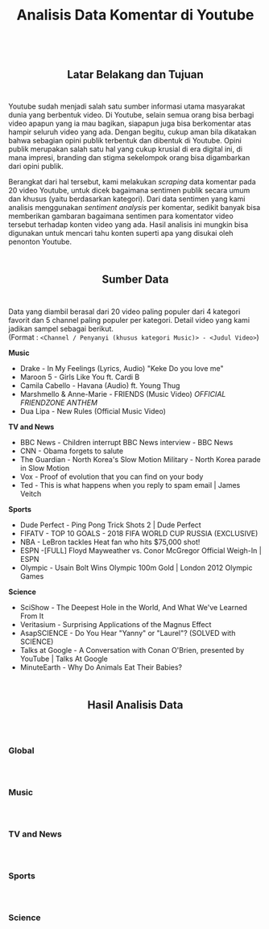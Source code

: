<h1 align="center">
  <br>
  Analisis Data Komentar di Youtube
  <br>
  <br>
</h1>

<h2 align="center">
  <br>
  Latar Belakang dan Tujuan
  <br>
  <br>
</h2>

Youtube sudah menjadi salah satu sumber informasi utama masyarakat dunia yang berbentuk video. Di Youtube, selain semua orang bisa berbagi video apapun yang ia mau bagikan, siapapun juga bisa berkomentar atas hampir seluruh video yang ada. Dengan begitu, cukup aman bila dikatakan bahwa sebagian opini publik terbentuk dan dibentuk di Youtube.  Opini publik merupakan salah satu hal yang cukup krusial di era digital ini, di mana impresi, branding dan stigma sekelompok orang bisa digambarkan dari opini publik. 

Berangkat dari hal tersebut, kami melakukan <i>scraping</I> data komentar pada 20 video Youtube, untuk dicek bagaimana sentimen publik secara umum dan khusus (yaitu berdasarkan kategori). Dari data sentimen yang kami analisis menggunakan <i>sentiment analysis</i> per komentar, sedikit banyak bisa memberikan gambaran bagaimana sentimen para komentator video tersebut terhadap konten video yang ada. Hasil analisis ini mungkin bisa digunakan untuk mencari tahu konten superti apa yang disukai oleh penonton Youtube.

<h2 align="center">
  <br>
  Sumber Data
  <br>
  <br>
</h2>

Data yang diambil berasal dari 20 video paling populer dari 4 kategori favorit dan 5 channel paling populer per kategori. Detail video yang kami jadikan sampel sebagai berikut. 
<br>
(Format : `<Channel / Penyanyi (khusus kategori Music)> - <Judul Video>`)


<b>Music </b>
<br>
- Drake - In My Feelings (Lyrics, Audio) "Keke Do you love me"  
- Maroon 5 - Girls Like You ft. Cardi B
- Camila Cabello - Havana (Audio) ft. Young Thug
- Marshmello & Anne-Marie - FRIENDS (Music Video) *OFFICIAL FRIENDZONE ANTHEM* 
- Dua Lipa - New Rules (Official Music Video)


<b>TV and News</b>
<br>
- BBC News - Children interrupt BBC News interview - BBC News 
- CNN - Obama forgets to salute
- The Guardian - North Korea's Slow Motion Military - North Korea parade in Slow Motion
- Vox - Proof of evolution that you can find on your body
- Ted - This is what happens when you reply to spam email | James Veitch


<b>Sports</b>
<br>
- Dude Perfect - Ping Pong Trick Shots 2 | Dude Perfect
- FIFATV - TOP 10 GOALS - 2018 FIFA WORLD CUP RUSSIA (EXCLUSIVE) 
- NBA - LeBron tackles Heat fan who hits $75,000 shot!
- ESPN -[FULL] Floyd Mayweather vs. Conor McGregor Official Weigh-In | ESPN
- Olympic - Usain Bolt Wins Olympic 100m Gold | London 2012 Olympic Games 


<b>Science</b>
<br>
- SciShow - The Deepest Hole in the World, And What We've Learned From It
- Veritasium - Surprising Applications of the Magnus Effect 
- AsapSCIENCE - Do You Hear "Yanny" or "Laurel"? (SOLVED with SCIENCE)
- Talks at Google - A Conversation with Conan O'Brien, presented by YouTube | Talks At Google
- MinuteEarth - Why Do Animals Eat Their Babies?

<h2 align="center">
  <br>
  Hasil Analisis Data
  <br>
  <br>
</h2>

<h3 align="left">
  <br>
  Global
  <br>
  <br>
</h3>

<h3 align="left">
  <br>
  Music
  <br>
  <br>
</h3>

<h3 align="left">
  <br>
  TV and News
  <br>
  <br>
</h3>

<h3 align="left">
  <br>
  Sports
  <br>
  <br>
</h3>

<h3 align="left">
  <br>
  Science
  <br>
  <br>
</h3>
